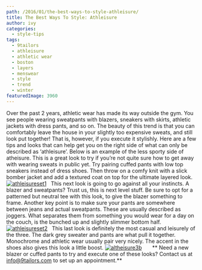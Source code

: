 ```yaml
---
path: /2016/01/the-best-ways-to-style-athleisure/
title: The Best Ways To Style: Athleisure
author: ivy
categories: 
  - style-tips
tags: 
  - 9tailors
  - athleisure
  - athletic wear
  - boston
  - layers
  - menswear
  - style
  - trend
  - winter
featuredImage: 3960
---
```

Over the past 2 years, athletic wear has made its way outside the gym. You see people wearing sweatpants with blazers, sneakers with skirts, athletic jackets with dress pants, and so on. The beauty of this trend is that you can comfortably leave the house in your slightly too expensive sweats, and still look put together! That is, however, if you execute it stylishly. Here are a few tips and looks that can help get you on the right side of what can only be described as ‘athleisure’.  Below is an example of the less sporty side of atheisure. This is a great look to try if you’re not quite sure how to get away with wearing sweats in public yet. Try pairing cuffed pants with low top sneakers instead of dress shoes. Then throw on a comfy knit with a slick bomber jacket and add a textured coat on top for the ultimate layered look. [![athleisureset1](http://blog.9tailors.com/uploads/athleisureset1.jpg)](http://blog.9tailors.com/uploads/athleisureset1.jpg)    This next look is going to go against all your instincts. A blazer and sweatpants? Trust us, this is next level stuff. Be sure to opt for a patterned but neutral tee with this look, to give the blazer something to frame.  Another key point is to make sure your pants are somewhere between jeans and actual sweatpants. These are usually described as joggers. What separates them from something you would wear for a day on the couch, is the bunched up and slightly slimmer bottom half. [![athleisureset2](http://blog.9tailors.com/uploads/athleisureset2.jpg)](http://blog.9tailors.com/uploads/athleisureset2.jpg)    This last look is definitely the most casual and leisurely of the three. The dark grey sweater and pants are what pull it together. Monochrome and athletic wear usually pair very nicely. The accent in the shoes also gives this look a little boost. [![altheisure3b](http://blog.9tailors.com/uploads/altheisure3b.jpg)](http://blog.9tailors.com/uploads/altheisure3b.jpg)        ** Need a new blazer or cuffed pants to try and execute one of these looks? Contact us at [info@9tailors.com](mailto:info@9tailors.com) to set up an appointment.**